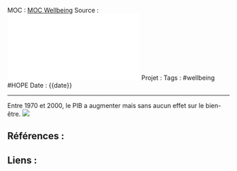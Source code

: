 MOC		: [MOC Wellbeing](MOC%20Wellbeing.md)
Source	: ![](attachments/PEC_bien-etre.pdf)
Projet	: 
Tags	: #wellbeing #HOPE 
Date	: {{date}}
***

Entre 1970 et 2000, le PIB a augmenter mais sans aucun effet sur le bien-être. 
![](attachments/Pasted%20image%2020210714100003.png)


## Références : 



## Liens :